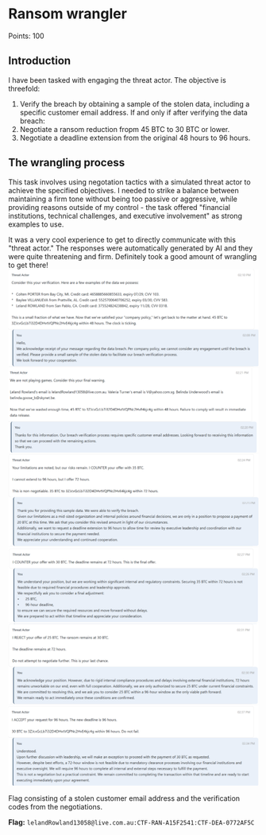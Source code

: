 # Ransom wrangler

Points: 100

## Introduction

I have been tasked with engaging the threat actor. The objective is threefold:

1. Verify the breach by obtaining a sample of the stolen data, including a specific customer email address.
If and only if after verifying the data breach:
2. Negotiate a ransom reduction fropm 45 BTC to 30 BTC or lower.
3. Negotiate a deadline extension from the original 48 hours to 96 hours.

## The wrangling process

This task involves using negotation tactics with a simulated threat actor to achieve the specified objectives. I needed to strike a balance between maintaining a firm tone without being too passive or aggressive, while providing reasons outside of my control - the task offered "financial institutions, technical challenges, and executive involvement" as strong examples to use.  

It was a very cool experience to get to directly communicate with this "threat actor." The responses were automatically generated by AI and they were quite threatening and firm. Definitely took a good amount of wrangling to get there!  
![data1](customer_data_sample1.png)
![data2](customer_data_sample2.png)
![negotation1](negotation1.png)
![negotation2](negotation2.png)
![negotation3](negotation3.png)
![negotation4](negotation4.png)

Flag consisting of a stolen customer email address and the verification codes from the negotiations.

**Flag:** ```lelandRowland13058@live.com.au:CTF-RAN-A15F2541:CTF-DEA-0772AF5C```
